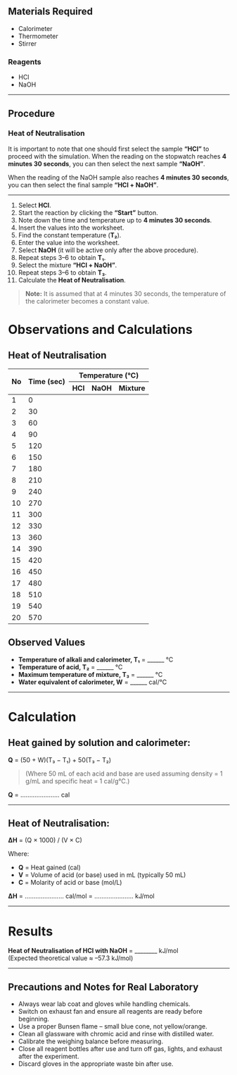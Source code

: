 
## Materials Required

- Calorimeter  
- Thermometer  
- Stirrer  

### Reagents

- HCl  
- NaOH  

---

## Procedure

### Heat of Neutralisation

It is important to note that one should first select the sample **“HCl”** to proceed with the simulation. When the reading on the stopwatch reaches **4 minutes 30 seconds**, you can then select the next sample **“NaOH”**.

When the reading of the NaOH sample also reaches **4 minutes 30 seconds**, you can then select the final sample **“HCl + NaOH”**.

---

1. Select **HCl**.  
2. Start the reaction by clicking the **“Start”** button.  
3. Note down the time and temperature up to **4 minutes 30 seconds**.  
4. Insert the values into the worksheet.  
5. Find the constant temperature (**T₂**).  
6. Enter the value into the worksheet.  
7. Select **NaOH** (it will be active only after the above procedure).  
8. Repeat steps 3–6 to obtain **T₁**.  
9. Select the mixture **“HCl + NaOH”**.  
10. Repeat steps 3–6 to obtain **T₃**.  
11. Calculate the **Heat of Neutralisation**.

> **Note:** It is assumed that at 4 minutes 30 seconds, the temperature of the calorimeter becomes a constant value.


# Observations and Calculations

## Heat of Neutralisation

<div align="center">
<table>
  <thead>
    <tr>
      <th rowspan="2">No</th>
      <th rowspan="2">Time (sec)</th>
      <th colspan="3">Temperature (°C)</th>
    </tr>
    <tr>
      <th>HCl</th>
      <th>NaOH</th>
      <th>Mixture</th>
    </tr>
  </thead>
  <tbody>
    <tr><td>1</td><td>0</td><td></td><td></td><td></td></tr>
    <tr><td>2</td><td>30</td><td></td><td></td><td></td></tr>
    <tr><td>3</td><td>60</td><td></td><td></td><td></td></tr>
    <tr><td>4</td><td>90</td><td></td><td></td><td></td></tr>
    <tr><td>5</td><td>120</td><td></td><td></td><td></td></tr>
    <tr><td>6</td><td>150</td><td></td><td></td><td></td></tr>
    <tr><td>7</td><td>180</td><td></td><td></td><td></td></tr>
    <tr><td>8</td><td>210</td><td></td><td></td><td></td></tr>
    <tr><td>9</td><td>240</td><td></td><td></td><td></td></tr>
    <tr><td>10</td><td>270</td><td></td><td></td><td></td></tr>
    <tr><td>11</td><td>300</td><td></td><td></td><td></td></tr>
    <tr><td>12</td><td>330</td><td></td><td></td><td></td></tr>
    <tr><td>13</td><td>360</td><td></td><td></td><td></td></tr>
    <tr><td>14</td><td>390</td><td></td><td></td><td></td></tr>
    <tr><td>15</td><td>420</td><td></td><td></td><td></td></tr>
    <tr><td>16</td><td>450</td><td></td><td></td><td></td></tr>
    <tr><td>17</td><td>480</td><td></td><td></td><td></td></tr>
    <tr><td>18</td><td>510</td><td></td><td></td><td></td></tr>
    <tr><td>19</td><td>540</td><td></td><td></td><td></td></tr>
    <tr><td>20</td><td>570</td><td></td><td></td><td></td></tr>
  </tbody>
</table>
</div>



## Observed Values

- **Temperature of alkali and calorimeter, T₁** = ______ °C  
- **Temperature of acid, T₂** = ______ °C  
- **Maximum temperature of mixture, T₃** = ______ °C  
- **Water equivalent of calorimeter, W** = ______ cal/°C  

---

# Calculation

## Heat gained by solution and calorimeter:

**Q** = (50 + W)(T₃ − T₁) + 50(T₃ − T₂)  

> (Where 50 mL of each acid and base are used assuming density = 1 g/mL and specific heat = 1 cal/g°C.)

**Q** = ...................... cal

---

## Heat of Neutralisation:

**ΔH** = (Q × 1000) / (V × C)  

Where:  
- **Q** = Heat gained (cal)  
- **V** = Volume of acid (or base) used in mL (typically 50 mL)  
- **C** = Molarity of acid or base (mol/L)  

**ΔH** = ...................... cal/mol = ...................... kJ/mol

---

# Results

**Heat of Neutralisation of HCl with NaOH** = ________ kJ/mol  
(Expected theoretical value ≈ –57.3 kJ/mol)

---

## Precautions and Notes for Real Laboratory

- Always wear lab coat and gloves while handling chemicals.  
- Switch on exhaust fan and ensure all reagents are ready before beginning.  
- Use a proper Bunsen flame – small blue cone, not yellow/orange.  
- Clean all glassware with chromic acid and rinse with distilled water.  
- Calibrate the weighing balance before measuring.  
- Close all reagent bottles after use and turn off gas, lights, and exhaust after the experiment.  
- Discard gloves in the appropriate waste bin after use.

